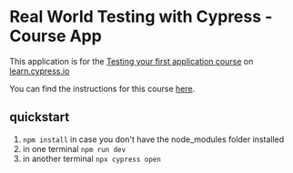 # Real World Testing with Cypress - Course App

This application is for the [Testing your first application course](https://learn.cypress.io/testing-your-first-application) on [learn.cypress.io](https://learn.cypress.io/)

You can find the instructions for this course [here](https://learn.cypress.io/testing-your-first-application/course-app).

## quickstart
1. `npm install` in case you don't have the node_modules folder installed
2.  in one terminal `npm run dev`
3. in another terminal `npx cypress open`
